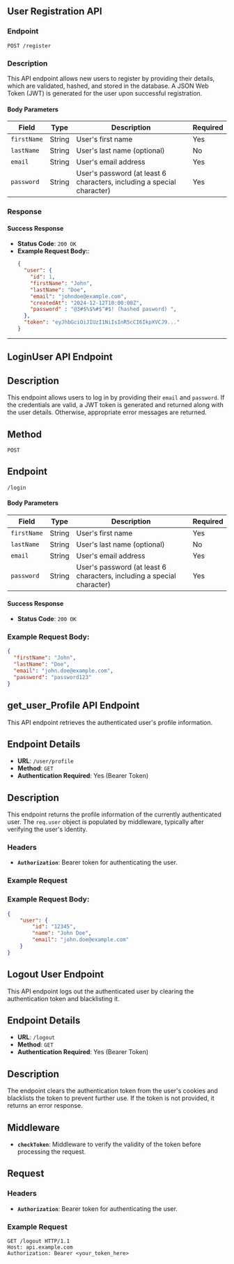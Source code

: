 ## **User Registration API**

### **Endpoint**
`POST /register`

### **Description**
This API endpoint allows new users to register by providing their details, which are validated, hashed, and stored in the database. A JSON Web Token (JWT) is generated for the user upon successful registration.


#### **Body Parameters**
| Field       | Type   | Description                             | Required |
|-------------|--------|-----------------------------------------|----------|
| `firstName` | String | User's first name                       | Yes      |
| `lastName`  | String | User's last name (optional)             | No       |
| `email`     | String | User's email address                    | Yes      |
| `password`  | String | User's password (at least 6 characters, including a special character) | Yes      |


### **Response**

#### **Success Response**
- **Status Code**: `200 OK`
- **Example Request Body:**:
  ```json
  {
    "user": {
      "id": 1,
      "firstName": "John",
      "lastName": "Doe",
      "email": "johndoe@example.com",
      "createdAt": "2024-12-12T10:00:00Z",
      "password" : "@3#$%$%#$^#$! (hashed pasword) ",
    },
    "token": "eyJhbGciOiJIUzI1NiIsInR5cCI6IkpXVCJ9..."
  }

---



## **LoginUser API Endpoint**

## **Description**
This endpoint allows users to log in by providing their `email` and `password`. If the credentials are valid, a JWT token is generated and returned along with the user details. Otherwise, appropriate error messages are returned.

## **Method**
`POST`

## **Endpoint**
`/login`


#### **Body Parameters**
| Field       | Type   | Description                             | Required |
|-------------|--------|-----------------------------------------|----------|
| `firstName` | String | User's first name                       | Yes      |
| `lastName`  | String | User's last name (optional)             | No       |
| `email`     | String | User's email address                    | Yes      |
| `password`  | String | User's password (at least 6 characters, including a special character) | Yes      |




#### **Success Response**
- **Status Code**: `200 OK`
### **Example Request Body:**
```json
{
  "firstName": "John",
  "lastName": "Doe",
  "email": "john.doe@example.com",
  "password": "password123"
}

```


## **get_user_Profile API Endpoint**


This API endpoint retrieves the authenticated user's profile information.

## Endpoint Details

- **URL**: `/user/profile`
- **Method**: `GET`
- **Authentication Required**: Yes (Bearer Token)

## Description

This endpoint returns the profile information of the currently authenticated user. The `req.user` object is populated by middleware, typically after verifying the user's identity.


### Headers

- **`Authorization`**: Bearer token for authenticating the user.

### Example Request

### **Example Request Body:**

```json
{
    "user": {
        "id": "12345",
        "name": "John Doe",
        "email": "john.doe@example.com"
    }
}


```
## **Logout User Endpoint**

This API endpoint logs out the authenticated user by clearing the authentication token and blacklisting it.

## Endpoint Details

- **URL**: `/logout`
- **Method**: `GET`
- **Authentication Required**: Yes (Bearer Token)

## Description

The endpoint clears the authentication token from the user's cookies and blacklists the token to prevent further use. If the token is not provided, it returns an error response.

## Middleware

- **`checkToken`**: Middleware to verify the validity of the token before processing the request.

## Request

### Headers

- **`Authorization`**: Bearer token for authenticating the user.

### Example Request

```http
GET /logout HTTP/1.1
Host: api.example.com
Authorization: Bearer <your_token_here>

